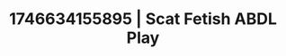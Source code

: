 ---
categories:
- Passionate kisses
- Dirty inner voice
- Erotic audiobooks
- AI-generated
- Kinky fairytales
- Erotic escapism
- ASMR
- Cosplay
image: /assets/images/1746634155895.jpg
layout: post
seo:
  description: Featured content with sensual Scat Fetish, ABDL Play. HD images available.
  keywords: Scat Fetish, ABDL Play
  og_image: /assets/images/1746634155895.jpg
  schema_type: VisualArtwork
tags:
- ABDL Play
- Scat Fetish
- '#1746634155895'
title: 1746634155895 | Scat Fetish ABDL Play
---